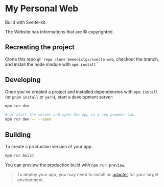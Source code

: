 # My Personal Web

Build with Svelte-kit.

The Website has informations that are ©️ copyrighted. 

## Recreating the project

 Clone this repo `gh repo clone benedictgs/svelte-web`, checkout the branch,  and install the node module with `npm install`
`

## Developing

Once you've created a project and installed dependencies with `npm install` (or `pnpm install` or `yarn`), start a development server:

```bash
npm run dev

# or start the server and open the app in a new browser tab
npm run dev -- --open
```

## Building

To create a production version of your app:

```bash
npm run build
```

You can preview the production build with `npm run preview`.

> To deploy your app, you may need to install an [adapter](https://kit.svelte.dev/docs/adapters) for your target environment.
